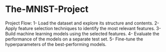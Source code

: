 # The-MNIST-Project

Project Flow:
1- Load the dataset and explore its structure and contents. 
2- Apply feature selection techniques to identify the most relevant features. 
3- Build machine learning models using the selected features.
4- Evaluate the performance of the models on a separate test set.
5- Fine-tune the hyperparameters of the best-performing models.
